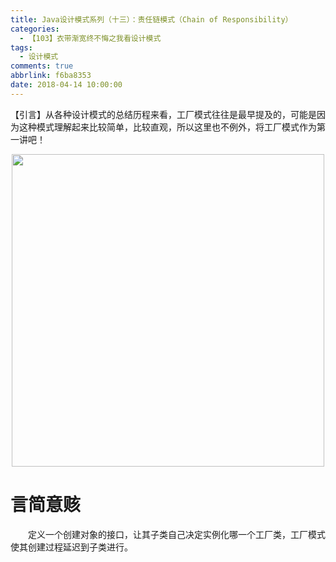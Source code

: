 ```yaml
---
title: Java设计模式系列（十三）：责任链模式（Chain of Responsibility）
categories:
  - 【103】衣带渐宽终不悔之我看设计模式
tags:
  - 设计模式
comments: true
abbrlink: f6ba8353
date: 2018-04-14 10:00:00
---
```

【引言】从各种设计模式的总结历程来看，工厂模式往往是最早提及的，可能是因为这种模式理解起来比较简单，比较直观，所以这里也不例外，将工厂模式作为第一讲吧！
<div align=center><img src="/img/2018/2018-08-20-13.jpg" width="500"/></div>
<!-- more -->

# 言简意赅
&emsp;&emsp;定义一个创建对象的接口，让其子类自己决定实例化哪一个工厂类，工厂模式使其创建过程延迟到子类进行。